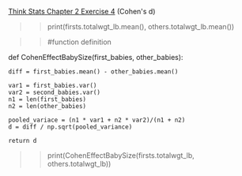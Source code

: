 [Think Stats Chapter 2 Exercise 4](http://greenteapress.com/thinkstats2/html/thinkstats2003.html#toc24) (Cohen's d)

>> print(firsts.totalwgt_lb.mean(), others.totalwgt_lb.mean())
 
>> #function definition

def CohenEffectBabySize(first_babies, other_babies):

    diff = first_babies.mean() - other_babies.mean()
    
    var1 = first_babies.var()
    var2 = second_babies.var()
    n1 = len(first_babies)
    n2 = len(other_babies)
    
    pooled_variace = (n1 * var1 + n2 * var2)/(n1 + n2)
    d = diff / np.sqrt(pooled_variance)
    
    return d

>> print(CohenEffectBabySize(firsts.totalwgt_lb, others.totalwgt_lb))
